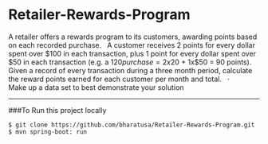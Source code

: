 # Retailer-Rewards-Program
A retailer offers a rewards program to its customers, awarding points based on each recorded purchase.   
A customer receives 2 points for every dollar spent over $100 in each transaction, plus 1 point for every dollar spent over $50 in each transaction 
(e.g. a $120 purchase = 2x$20 + 1x$50 = 90 points).   Given a record of every transaction during a three month period, 
calculate the reward points earned for each customer per month and total.   ·         
Make up a data set to best demonstrate your solution

------------------------------------------------------------


###To Run this project locally
```shell
$ git clone https://github.com/bharatusa/Retailer-Rewards-Program.git
$ mvn spring-boot: run
